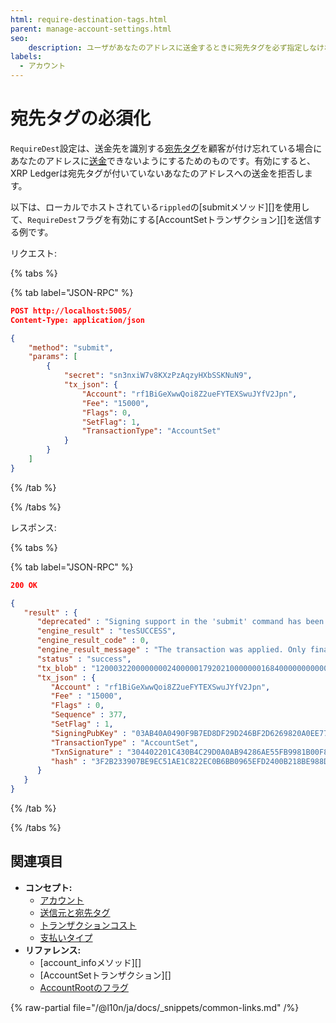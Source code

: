 ```yaml
---
html: require-destination-tags.html
parent: manage-account-settings.html
seo:
    description: ユーザがあなたのアドレスに送金するときに宛先タグを必ず指定しなければならないようにします。
labels:
  - アカウント
---
```

# 宛先タグの必須化

`RequireDest`設定は、送金先を識別する[宛先タグ](../../../concepts/transactions/source-and-destination-tags.md)を顧客が付け忘れている場合にあなたのアドレスに[送金](../../../concepts/payment-types/index.md)できないようにするためのものです。有効にすると、XRP Ledgerは宛先タグが付いていないあなたのアドレスへの送金を拒否します。

以下は、ローカルでホストされている`rippled`の[submitメソッド][]を使用して、`RequireDest`フラグを有効にする[AccountSetトランザクション][]を送信する例です。

リクエスト:

{% tabs %}

{% tab label="JSON-RPC" %}
```json
POST http://localhost:5005/
Content-Type: application/json

{
    "method": "submit",
    "params": [
        {
            "secret": "sn3nxiW7v8KXzPzAqzyHXbSSKNuN9",
            "tx_json": {
                "Account": "rf1BiGeXwwQoi8Z2ueFYTEXSwuJYfV2Jpn",
                "Fee": "15000",
                "Flags": 0,
                "SetFlag": 1,
                "TransactionType": "AccountSet"
            }
        }
    ]
}
```
{% /tab %}

{% /tabs %}

レスポンス:

{% tabs %}

{% tab label="JSON-RPC" %}
```json
200 OK

{
   "result" : {
      "deprecated" : "Signing support in the 'submit' command has been deprecated and will be removed in a future version of the server. Please migrate to a standalone signing tool.",
      "engine_result" : "tesSUCCESS",
      "engine_result_code" : 0,
      "engine_result_message" : "The transaction was applied. Only final in a validated ledger.",
      "status" : "success",
      "tx_blob" : "12000322000000002400000179202100000001684000000000003A98732103AB40A0490F9B7ED8DF29D246BF2D6269820A0EE7742ACDD457BEA7C7D0931EDB7446304402201C430B4C29D0A0AB94286AE55FB9981B00F84C7985AF4BD44570782C5E0C5E290220363B68B81580231B32176F8C477B822ECB9EC673B84237BEF15BE6F59108B97D81144B4E9C06F24296074F7BC48F92A97916C6DC5EA9",
      "tx_json" : {
         "Account" : "rf1BiGeXwwQoi8Z2ueFYTEXSwuJYfV2Jpn",
         "Fee" : "15000",
         "Flags" : 0,
         "Sequence" : 377,
         "SetFlag" : 1,
         "SigningPubKey" : "03AB40A0490F9B7ED8DF29D246BF2D6269820A0EE7742ACDD457BEA7C7D0931EDB",
         "TransactionType" : "AccountSet",
         "TxnSignature" : "304402201C430B4C29D0A0AB94286AE55FB9981B00F84C7985AF4BD44570782C5E0C5E290220363B68B81580231B32176F8C477B822ECB9EC673B84237BEF15BE6F59108B97D",
         "hash" : "3F2B233907BE9EC51AE1C822EC0B6BB0965EFD2400B218BE988DDA9529F53CA4"
      }
   }
}
```
{% /tab %}

{% /tabs %}


## 関連項目

- **コンセプト:**
  - [アカウント](../../../concepts/accounts/index.md)
  - [送信元と宛先タグ](../../../concepts/transactions/source-and-destination-tags.md)
  - [トランザクションコスト](../../../concepts/transactions/transaction-cost.md)
  - [支払いタイプ](../../../concepts/payment-types/index.md)
- **リファレンス:**
  - [account_infoメソッド][]
  - [AccountSetトランザクション][]
  - [AccountRootのフラグ](../../../references/protocol/ledger-data/ledger-entry-types/accountroot.md#accountrootのフラグ)

{% raw-partial file="/@l10n/ja/docs/_snippets/common-links.md" /%}
